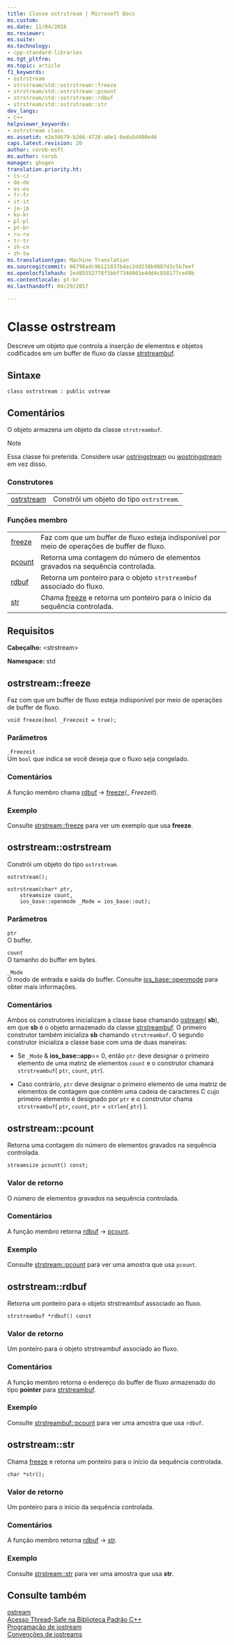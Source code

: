 ```yaml
---
title: Classe ostrstream | Microsoft Docs
ms.custom: 
ms.date: 11/04/2016
ms.reviewer: 
ms.suite: 
ms.technology:
- cpp-standard-libraries
ms.tgt_pltfrm: 
ms.topic: article
f1_keywords:
- ostrstream
- strstream/std::ostrstream::freeze
- strstream/std::ostrstream::pcount
- strstream/std::ostrstream::rdbuf
- strstream/std::ostrstream::str
dev_langs:
- C++
helpviewer_keywords:
- ostrstream class
ms.assetid: e2e34679-b266-4728-a8e1-8eda5d400e46
caps.latest.revision: 20
author: corob-msft
ms.author: corob
manager: ghogen
translation.priority.ht:
- cs-cz
- de-de
- es-es
- fr-fr
- it-it
- ja-jp
- ko-kr
- pl-pl
- pt-br
- ru-ru
- tr-tr
- zh-cn
- zh-tw
ms.translationtype: Machine Translation
ms.sourcegitcommit: 66798adc96121837b4ac2dd238b9887d3c5b7eef
ms.openlocfilehash: 2ed85552778f3bbf7346001e4dd4c858177ce49b
ms.contentlocale: pt-br
ms.lasthandoff: 04/29/2017

---
```

# <a name="ostrstream-class"></a>Classe ostrstream
Descreve um objeto que controla a inserção de elementos e objetos codificados em um buffer de fluxo da classe [strstreambuf](../standard-library/strstreambuf-class.md).  
  
## <a name="syntax"></a>Sintaxe  
  
```
class ostrstream : public ostream
```  
  
## <a name="remarks"></a>Comentários  
 O objeto armazena um objeto da classe `strstreambuf`.  
  
> [!NOTE]
>  Essa classe foi preterida. Considere usar [ostringstream](../standard-library/sstream-typedefs.md#ostringstream) ou [wostringstream](../standard-library/sstream-typedefs.md#wostringstream) em vez disso.  
  
### <a name="constructors"></a>Construtores  
  
|||  
|-|-|  
|[ostrstream](#ostrstream)|Constrói um objeto do tipo `ostrstream`.|  
  
### <a name="member-functions"></a>Funções membro  
  
|||  
|-|-|  
|[freeze](#freeze)|Faz com que um buffer de fluxo esteja indisponível por meio de operações de buffer de fluxo.|  
|[pcount](#pcount)|Retorna uma contagem do número de elementos gravados na sequência controlada.|  
|[rdbuf](#rdbuf)|Retorna um ponteiro para o objeto `strstreambuf` associado do fluxo.|  
|[str](#str)|Chama [freeze](../standard-library/strstreambuf-class.md#freeze) e retorna um ponteiro para o início da sequência controlada.|  
  
## <a name="requirements"></a>Requisitos  
 **Cabeçalho:** \<strstream>  
  
 **Namespace:** std  
  
##  <a name="freeze"></a>  ostrstream::freeze  
 Faz com que um buffer de fluxo esteja indisponível por meio de operações de buffer de fluxo.  
  
```
void freeze(bool _Freezeit = true);
```  
  
### <a name="parameters"></a>Parâmetros  
 `_Freezeit`  
 Um `bool` que indica se você deseja que o fluxo seja congelado.  
  
### <a name="remarks"></a>Comentários  
 A função membro chama [rdbuf](#rdbuf) -> [freeze](../standard-library/strstreambuf-class.md#freeze)(_ *Freezeit*).  
  
### <a name="example"></a>Exemplo  
  Consulte [strstream::freeze](../standard-library/strstreambuf-class.md#freeze) para ver um exemplo que usa **freeze**.  
  
##  <a name="ostrstream"></a>  ostrstream::ostrstream  
 Constrói um objeto do tipo `ostrstream`.  
  
```
ostrstream();

ostrstream(char* ptr,
    streamsize count,
    ios_base::openmode _Mode = ios_base::out);
```  
  
### <a name="parameters"></a>Parâmetros  
 `ptr`  
 O buffer.  
  
 `count`  
 O tamanho do buffer em bytes.  
  
 `_Mode`  
 O modo de entrada e saída do buffer. Consulte [ios_base::openmode](../standard-library/ios-base-class.md#openmode) para obter mais informações.  
  
### <a name="remarks"></a>Comentários  
 Ambos os construtores inicializam a classe base chamando [ostream](../standard-library/ostream-typedefs.md#ostream)( **sb**), em que **sb** é o objeto armazenado da classe [strstreambuf](../standard-library/strstreambuf-class.md). O primeiro construtor também inicializa **sb** chamando `strstreambuf`. O segundo construtor inicializa a classe base com uma de duas maneiras:  
  
-   Se `_Mode` & **ios_base::app**== 0, então `ptr` deve designar o primeiro elemento de uma matriz de elementos `count` e o construtor chamará `strstreambuf`( `ptr`, `count`, `ptr`).  
  
-   Caso contrário, `ptr` deve designar o primeiro elemento de uma matriz de elementos de contagem que contém uma cadeia de caracteres C cujo primeiro elemento é designado por `ptr` e o construtor chama `strstreambuf`( `ptr`, `count`, `ptr` + `strlen`( `ptr`) ).  
  
##  <a name="pcount"></a>  ostrstream::pcount  
 Retorna uma contagem do número de elementos gravados na sequência controlada.  
  
```
streamsize pcount() const;
```  
  
### <a name="return-value"></a>Valor de retorno  
 O número de elementos gravados na sequência controlada.  
  
### <a name="remarks"></a>Comentários  
 A função membro retorna [rdbuf](#rdbuf) -> [pcount](../standard-library/strstreambuf-class.md#pcount).  
  
### <a name="example"></a>Exemplo  
  Consulte [strstream::pcount](../standard-library/strstreambuf-class.md#pcount) para ver uma amostra que usa `pcount`.  
  
##  <a name="rdbuf"></a>  ostrstream::rdbuf  
 Retorna um ponteiro para o objeto strstreambuf associado ao fluxo.  
  
```
strstreambuf *rdbuf() const
```  
  
### <a name="return-value"></a>Valor de retorno  
 Um ponteiro para o objeto strstreambuf associado ao fluxo.  
  
### <a name="remarks"></a>Comentários  
 A função membro retorna o endereço do buffer de fluxo armazenado do tipo **pointer** para [strstreambuf](../standard-library/strstreambuf-class.md).  
  
### <a name="example"></a>Exemplo  
  Consulte [strstreambuf::pcount](../standard-library/strstreambuf-class.md#pcount) para ver uma amostra que usa `rdbuf`.  
  
##  <a name="str"></a>  ostrstream::str  
 Chama [freeze](../standard-library/strstreambuf-class.md#freeze) e retorna um ponteiro para o início da sequência controlada.  
  
```
char *str();
```  
  
### <a name="return-value"></a>Valor de retorno  
 Um ponteiro para o início da sequência controlada.  
  
### <a name="remarks"></a>Comentários  
 A função membro retorna [rdbuf](#rdbuf) -> [str](../standard-library/strstreambuf-class.md#str).  
  
### <a name="example"></a>Exemplo  
  Consulte [strstream::str](../standard-library/strstreambuf-class.md#str) para ver uma amostra que usa **str**.  
  
## <a name="see-also"></a>Consulte também  
 [ostream](../standard-library/ostream-typedefs.md#ostream)   
 [Acesso Thread-Safe na Biblioteca Padrão C++](../standard-library/thread-safety-in-the-cpp-standard-library.md)   
 [Programação de iostream](../standard-library/iostream-programming.md)   
 [Convenções de iostreams](../standard-library/iostreams-conventions.md)




